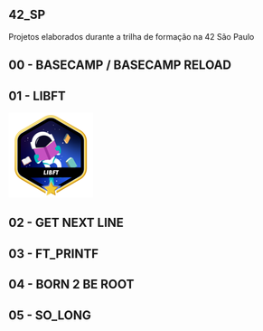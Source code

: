 ## 42_SP
Projetos elaborados durante a trilha de formação na 42 São Paulo


## 00 - BASECAMP / BASECAMP RELOAD


## 01 - LIBFT
<img src="https://github.com/hhenriqu/42_SP/blob/main/libft/libft.png" href="https://github.com/hhenriqu/42_SP/tree/main/libft"/>

## 02 - GET NEXT LINE
## 03 - FT_PRINTF
## 04 - BORN 2 BE ROOT
## 05 - SO_LONG